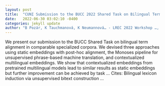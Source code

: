 ```yaml
---
layout: post
title:  "CUNI Submission to the BUCC 2022 Shared Task on Bilingual Term Alignment"
date:   2022-06-30 03:02:10 -0400
categories: jekyll update
author: "B Pozár, K Tauchmanová, K Neumannová… - LREC 2022 Workshop …, 2022"
---
```

We present our submission to the BUCC Shared Task on bilingual term alignment in comparable specialized corpora. We devised three approaches using static embeddings with post-hoc alignment, the Monoses pipeline for unsupervised phrase-based machine translation, and contextualized multilingual embeddings. We show that contextualized embeddings from pretrained multilingual models lead to similar results as static embeddings but further improvement can be achieved by task …
Cites: ‪Bilingual lexicon induction via unsupervised bitext construction …‬  